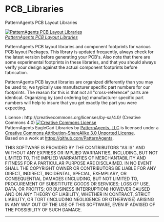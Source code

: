 PCB_Libraries
=============

PatternAgents PCB Layout Libraries

[![PatternAgents PCB Layout Libraries](http://www.patternagents.com/img/logos/apple-touch-icon.png)  
*PatternAgents PCB Layout Libraries*](http://www.patternagents.com)

PatternAgents PCB layout libraries and component footprints for various PCB layout Packages.
This library is updated frequently, always check for the latest version before generating your PCB's.
Also note that there are some experimental footprints in these libraries, and that you should
always verify your design against the actual component footprints before fabrication.

PatternAgents PCB layout libraries are organized differently than you may be used to;
we typically use manufacturer specific part numbers for our footprints.
The reason for this is that not all "cross-reference" parts are identical.
Organizing by (and ordering by) manufacturer specific part numbers will help
to insure that you get exactly the part you were expecting.

<P> 
License : http://creativecommons.org/licenses/by-sa/4.0/ (Creative Commons 4.0)
<a rel="license" href="http://creativecommons.org/licenses/by-sa/4.0/deed.en_US"><img alt="Creative Commons License" style="border-width:0" src="http://i.creativecommons.org/l/by-sa/3.0/88x31.png" /></a><br /><span xmlns:dct="http://purl.org/dc/terms/" property="dct:title">PatternAgents EagleCad Libraries</span> by <a xmlns:cc="http://creativecommons.org/ns#" href="https://github.com/PatternAgents" property="cc:attributionName" rel="cc:attributionURL">PatternAgents, LLC</a> is licensed under a <a rel="license" href="http://creativecommons.org/licenses/by-sa/3.0/deed.en_US">Creative Commons Attribution-ShareAlike 3.0 Unported License</a>.<br />Based on a work at <a xmlns:dct="http://purl.org/dc/terms/" href="https://github.com/PatternAgents" rel="dct:source">https://github.com/PatternAgents</a>.
<P> 

THIS SOFTWARE IS PROVIDED BY THE CONTRIBUTORS "AS IS" AND WITHOUT ANY EXPRESS OR IMPLIED WARRANTIES, 
INCLUDING, BUT NOT LIMITED TO, THE IMPLIED WARRANTIES OF MERCHANTABILITY AND FITNESS FOR A PARTICULAR PURPOSE ARE DISCLAIMED. 
IN NO EVENT SHALL THE COPYRIGHT OWNER OR CONTRIBUTORS BE LIABLE FOR ANY DIRECT, INDIRECT, INCIDENTAL, SPECIAL, EXEMPLARY, 
OR CONSEQUENTIAL DAMAGES (INCLUDING, BUT NOT LIMITED TO, PROCUREMENT OF SUBSTITUTE GOODS OR SERVICES; LOSS OF USE, DATA, 
OR PROFITS; OR BUSINESS INTERRUPTION) HOWEVER CAUSED AND ON ANY THEORY OF LIABILITY, WHETHER IN CONTRACT, 
STRICT LIABILITY, OR TORT (INCLUDING NEGLIGENCE OR OTHERWISE) ARISING IN ANY WAY OUT OF THE USE OF THIS SOFTWARE, 
EVEN IF ADVISED OF THE POSSIBILITY OF SUCH DAMAGE. 

-------------------------------------------------------------------------------------------
